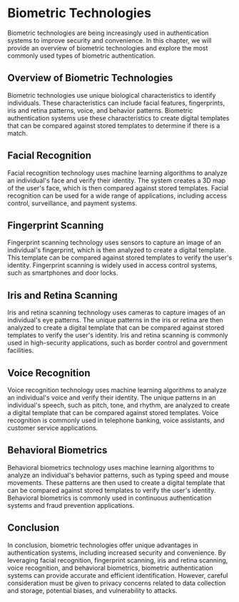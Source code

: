 Biometric Technologies
===============================

Biometric technologies are being increasingly used in authentication systems to improve security and convenience. In this chapter, we will provide an overview of biometric technologies and explore the most commonly used types of biometric authentication.

Overview of Biometric Technologies
----------------------------------

Biometric technologies use unique biological characteristics to identify individuals. These characteristics can include facial features, fingerprints, iris and retina patterns, voice, and behavior patterns. Biometric authentication systems use these characteristics to create digital templates that can be compared against stored templates to determine if there is a match.

Facial Recognition
------------------

Facial recognition technology uses machine learning algorithms to analyze an individual's face and verify their identity. The system creates a 3D map of the user's face, which is then compared against stored templates. Facial recognition can be used for a wide range of applications, including access control, surveillance, and payment systems.

Fingerprint Scanning
--------------------

Fingerprint scanning technology uses sensors to capture an image of an individual's fingerprint, which is then analyzed to create a digital template. This template can be compared against stored templates to verify the user's identity. Fingerprint scanning is widely used in access control systems, such as smartphones and door locks.

Iris and Retina Scanning
------------------------

Iris and retina scanning technology uses cameras to capture images of an individual's eye patterns. The unique patterns in the iris or retina are then analyzed to create a digital template that can be compared against stored templates to verify the user's identity. Iris and retina scanning is commonly used in high-security applications, such as border control and government facilities.

Voice Recognition
-----------------

Voice recognition technology uses machine learning algorithms to analyze an individual's voice and verify their identity. The unique patterns in an individual's speech, such as pitch, tone, and rhythm, are analyzed to create a digital template that can be compared against stored templates. Voice recognition is commonly used in telephone banking, voice assistants, and customer service applications.

Behavioral Biometrics
---------------------

Behavioral biometrics technology uses machine learning algorithms to analyze an individual's behavior patterns, such as typing speed and mouse movements. These patterns are then used to create a digital template that can be compared against stored templates to verify the user's identity. Behavioral biometrics is commonly used in continuous authentication systems and fraud prevention applications.

Conclusion
----------

In conclusion, biometric technologies offer unique advantages in authentication systems, including increased security and convenience. By leveraging facial recognition, fingerprint scanning, iris and retina scanning, voice recognition, and behavioral biometrics, biometric authentication systems can provide accurate and efficient identification. However, careful consideration must be given to privacy concerns related to data collection and storage, potential biases, and vulnerability to attacks.


